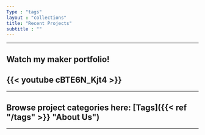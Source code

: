```yaml
---
Type : "tags"
layout : "collections"
title: "Recent Projects"
subtitle : ""
---
```

***
## Watch my maker portfolio! 


## {{< youtube cBTE6N_Kjt4 >}}
***
## Browse project categories here: [Tags]({{< ref "/tags" >}} "About Us")

---

